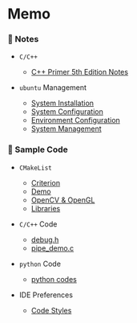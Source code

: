 # Memo

### 🌱 Notes

- `C/C++`

    - [C++ Primer 5th Edition Notes](https://github.com/AXIHIXA/Memo/blob/master/notes/cpp/notes.md)

- `ubuntu` Management

    - [System Installation](https://github.com/AXIHIXA/Memo/blob/master/notes/ubuntu/01-system-installation.md)
    - [System Configuration](https://github.com/AXIHIXA/Memo/blob/master/notes/ubuntu/02-system-configuration.md)
    - [Environment Configuration](https://github.com/AXIHIXA/Memo/blob/master/notes/ubuntu/03-environmen-configuration.md)
    - [System Management](https://github.com/AXIHIXA/Memo/blob/master/notes/ubuntu/04-system-management.md)

### 🌱 Sample Code

- `CMakeList`

    - [Criterion](https://github.com/AXIHIXA/Memo/blob/master/code/CMakeList/Criterion/CMakeLists.txt)
    - [Demo](https://github.com/AXIHIXA/Memo/blob/master/code/CMakeList/Demo/CMakeLists.txt)
    - [OpenCV & OpenGL](https://github.com/AXIHIXA/Memo/blob/master/code/CMakeList/OpenXX/CMakeLists.txt)
    - [Libraries](https://github.com/AXIHIXA/Memo/blob/master/code/CMakeList/Static.a/CMakeLists.txt)

- `C/C++` Code

    - [debug.h](https://github.com/AXIHIXA/Memo/blob/master/code/debug.h)
    - [pipe_demo.c](https://github.com/AXIHIXA/Memo/blob/master/code/pipe_demo.c)

- `python` Code

    - [python codes](https://github.com/AXIHIXA/Memo/blob/master/code/python_code.md)

- IDE Preferences

    - [Code Styles](https://github.com/AXIHIXA/Memo/tree/master/code/ide%20preferences)
